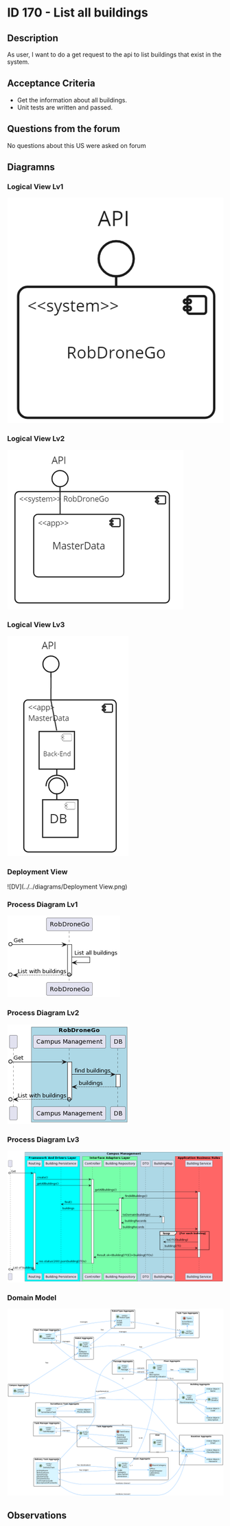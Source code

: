 # ID 170 - List all buildings

## Description
As user, I want to do a get request to the api to list buildings that exist
in the system.

## Acceptance Criteria
* Get the information about all buildings.
* Unit tests are written and passed.

## Questions from the forum

No questions about this US were asked on forum


## Diagramns

### Logical View Lv1

![LVL1](../../diagrams/level1/L1-LV.png)

### Logical View Lv2

![LVL2](../../diagrams/level2/L2-LV.png)

### Logical View Lv3

![LVL3](../../diagrams/level3/L3-LV.png)

### Deployment View

![DV](../../diagrams/Deployment View.png)

### Process Diagram Lv1

![PVL1](PV_lv1.png)

### Process Diagram Lv2

![PVL2](PV_lv2.png)

### Process Diagram Lv3

![PVL3](PV_lv3.png)

### Domain Model

![DV](../../diagrams/DM.png)


## Observations